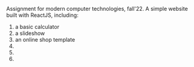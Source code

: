Assignment for modern computer technologies, fall'22.
A simple website built with ReactJS, including:
1) a basic calculator
2) a slideshow
3) an online shop template
4) 
5)
6)
